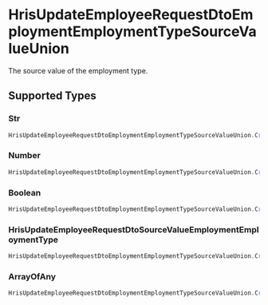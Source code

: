 # HrisUpdateEmployeeRequestDtoEmploymentEmploymentTypeSourceValueUnion

The source value of the employment type.


## Supported Types

### Str

```csharp
HrisUpdateEmployeeRequestDtoEmploymentEmploymentTypeSourceValueUnion.CreateStr(/* values here */);
```

### Number

```csharp
HrisUpdateEmployeeRequestDtoEmploymentEmploymentTypeSourceValueUnion.CreateNumber(/* values here */);
```

### Boolean

```csharp
HrisUpdateEmployeeRequestDtoEmploymentEmploymentTypeSourceValueUnion.CreateBoolean(/* values here */);
```

### HrisUpdateEmployeeRequestDtoSourceValueEmploymentEmploymentType

```csharp
HrisUpdateEmployeeRequestDtoEmploymentEmploymentTypeSourceValueUnion.CreateHrisUpdateEmployeeRequestDtoSourceValueEmploymentEmploymentType(/* values here */);
```

### ArrayOfAny

```csharp
HrisUpdateEmployeeRequestDtoEmploymentEmploymentTypeSourceValueUnion.CreateArrayOfAny(/* values here */);
```
